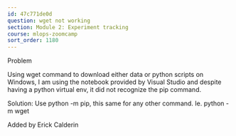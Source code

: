 ```yaml
---
id: 47c771de0d
question: wget not working
section: Module 2: Experiment tracking
course: mlops-zoomcamp
sort_order: 1180
---
```


Problem

Using wget command to download either data or python scripts on Windows, I am using the notebook provided by Visual Studio and despite having a python virtual env, it did not recognize the pip command.

Solution: Use python -m pip, this same for any other command. Ie. python -m wget

Added by Erick Calderin

